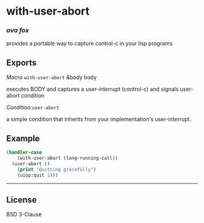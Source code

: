 # with-user-abort
### _ava fox_

provides a portable way to capture control-c in your lisp programs

## Exports

*Macro* `with-user-abort` &body body 

executes BODY and captures a user-interrupt (control-c) and signals user-abort condition

*Condition* `user-abort`

a simple condition that inherits from your implementation's user-interrupt. 

## Example

```lisp
(handler-case
	(with-user-abort (long-running-call))
  (user-abort ()
	(print "Quitting gracefully")
	(uiop:quit 1)))
```


---

## License

BSD 3-Clause
